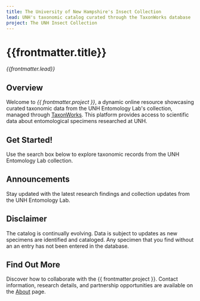 ```yaml
---
title: The University of New Hampshire's Insect Collection
lead: UNH's taxonomic catalog curated through the TaxonWorks database
project: The UNH Insect Collection
---
```


# {{frontmatter.title}}  
_{{frontmatter.lead}}_

## Overview  
Welcome to *{{ frontmatter.project }}*, a dynamic online resource showcasing curated taxonomic data from the UNH Entomology Lab's collection, managed through [TaxonWorks](https://taxonworks.org). This platform provides access to scientific data about entomological specimens researched at UNH.

## Get Started!  
Use the search box below to explore taxonomic records from the UNH Entomology Lab collection.  
<autocomplete-otu class="w-80"/>

## Announcements  
Stay updated with the latest research findings and collection updates from the UNH Entomology Lab.

## Disclaimer  
The catalog is continually evolving. Data is subject to updates as new specimens are identified and cataloged. Any specimen that you find without an an entry has not been entered in the database.

## Find Out More  
Discover how to collaborate with the {{ frontmatter.project }}. Contact information, research details, and partnership opportunities are available on the [About](/about) page.
